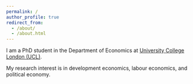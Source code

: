 ```yaml
---
permalink: /
author_profile: true
redirect_from: 
  - /about/
  - /about.html
---
```


I am a PhD student in the Department of Economics at [University College London (UCL)](https://www.ucl.ac.uk/economics/ucl-department-economics).

My research interest is in development economics, labour economics, and political economy. 


